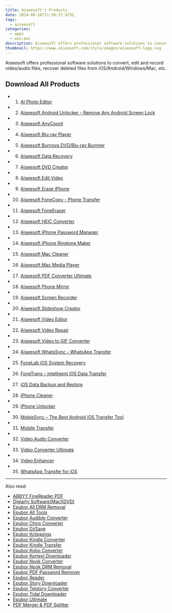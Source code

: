 ```yaml
---
title: Aiseesoft's Products
date: 2024-08-26T11:38:27.973Z
tags: 
  - aiseesoft
categories: 
  - apps
  - win,mac
description: Aiseesoft offers professional software solutions to convert, edit and record video/audio files, recover deleted files from iOS/Android/Windows/Mac, etc.
thumbnail: https://www.aiseesoft.com/style/images/aiseesoft-logo.svg
---
```


Aiseesoft offers professional software solutions to convert, edit and record video/audio files, recover deleted files from iOS/Android/Windows/Mac, etc.

<!--__INIT__BEGIN__TAG__PRODUCTS__LIST__-->
## Download All Products

- 1. [AI Photo Editor](https://tools.techidaily.com/aiseesoft/ai-photo-editor/)
- 2. [Aiseesoft Android Unlocker - Remove Any Android Screen Lock](https://tools.techidaily.com/aiseesoft/android-unlocker/)
- 3. [Aiseesoft AnyCoord](https://tools.techidaily.com/aiseesoft/location-changer/)
- 4. [Aiseesoft Blu-ray Player](https://tools.techidaily.com/aiseesoft/blu-ray-player/)
- 5. [Aiseesoft Burnova DVD/Blu-ray Burnner](https://tools.techidaily.com/aiseesoft/burnova/)
- 6. [Aiseesoft Data Recovery](https://tools.techidaily.com/aiseesoft/data-recovery/)
- 7. [Aiseesoft DVD Creator](https://tools.techidaily.com/aiseesoft/dvd-creator/)
- 8. [Aiseesoft Edit Video](https://tools.techidaily.com/aiseesoft/edit-video/)
- 9. [Aiseesoft Erase iPhone](https://tools.techidaily.com/aiseesoft/erase-iphone/)
- 10. [Aiseesoft FoneCopy - Phone Transfer](https://tools.techidaily.com/aiseesoft/phone-transfer/)
- 11. [Aiseesoft FoneEraser](https://tools.techidaily.com/aiseesoft/fone-eraser/)
- 12. [Aiseesoft HEIC Converter](https://tools.techidaily.com/aiseesoft/free-heic-converter/)
- 13. [Aiseesoft iPhone Password Manager](https://tools.techidaily.com/aiseesoft/iphone-password-manager/)
- 14. [Aiseesoft iPhone Ringtone Maker](https://tools.techidaily.com/aiseesoft/iphone-ringtone-maker/)
- 15. [Aiseesoft Mac Cleaner](https://tools.techidaily.com/aiseesoft/mac-cleaner/)
- 16. [Aiseesoft Mac Media Player](https://tools.techidaily.com/aiseesoft/media-player/)
- 17. [Aiseesoft PDF Converter Ultimate](https://tools.techidaily.com/aiseesoft/pdf-converter-ultimate/)
- 18. [Aiseesoft Phone Mirror](https://tools.techidaily.com/aiseesoft/phone-mirror/)
- 19. [Aiseesoft Screen Recorder](https://tools.techidaily.com/aiseesoft/screen-recorder/)
- 20. [Aiseesoft Slideshow Creator](https://tools.techidaily.com/aiseesoft/slideshow-creator/)
- 21. [Aiseesoft Video Editor](https://tools.techidaily.com/aiseesoft/video-editor/)
- 22. [Aiseesoft Video Repair](https://tools.techidaily.com/aiseesoft/video-repair/)
- 23. [Aiseesoft Video to GIF Converter](https://tools.techidaily.com/aiseesoft/video-to-gif/)
- 24. [Aiseesoft WhatsSync - WhatsApp Transfer](https://tools.techidaily.com/aiseesoft/whatsapp-transfer/)
- 25. [FoneLab iOS System Recovery](https://tools.techidaily.com/aiseesoft/ios-system-recovery/)
- 26. [FoneTrans – Intelligent iOS Data Transfer](https://tools.techidaily.com/aiseesoft/ios-transfer/)
- 27. [iOS Data Backup and Restore](https://tools.techidaily.com/aiseesoft/ios-data-backup-and-restore/)
- 28. [iPhone Cleaner](https://tools.techidaily.com/aiseesoft/iphone-cleaner/)
- 29. [iPhone Unlocker](https://tools.techidaily.com/aiseesoft/iphone-unlocker/)
- 30. [MobieSync – The Best Android iOS Transfer Tool](https://tools.techidaily.com/aiseesoft/mobiesync/)
- 31. [Mobile Transfer](https://tools.techidaily.com/aiseesoft/mobile-transfer/)
- 32. [Video Audio Converter](https://tools.techidaily.com/aiseesoft/audio-converter/)
- 33. [Video Converter Ultimate](https://tools.techidaily.com/aiseesoft/video-converter-ultimate/)
- 34. [Video Enhancer](https://tools.techidaily.com/aiseesoft/video-enhancer/)
- 35. [WhatsApp Transfer for iOS](https://tools.techidaily.com/aiseesoft/whatsapp-transfer-for-ios/)

<!--__INIT__END__TAG__PRODUCTS__LIST__-->

<!--__INIT__BEGIN__TAG__FEED_PRODUCTS__LIST__-->
<!--__INIT__END__TAG__FEED_PRODUCTS__LIST__-->

<hr>

<span class="atpl-alsoreadstyle">Also read:</span>
<div><ul>
<li><a href="https://tools.techidaily.com/abbyy/products/"><u>ABBYY FineReader PDF</u></a></li>
<li><a href="https://tools.techidaily.com/macxdvd/products/"><u>Digiarty Software(MacXDVD)</u></a></li>
<li><a href="https://tools.techidaily.com/epubor/drm-removal-tools/"><u>Epubor All DRM Removal</u></a></li>
<li><a href="https://tools.techidaily.com/epubor/products/"><u>Epubor All Tools</u></a></li>
<li><a href="https://tools.techidaily.com/epubor/audible-converter/"><u>Epubor Audible Converter</u></a></li>
<li><a href="https://tools.techidaily.com/epubor/chirp-converter/"><u>Epubor Chirp Converter</u></a></li>
<li><a href="https://tools.techidaily.com/epubor/dzsave/"><u>Epubor DzSave</u></a></li>
<li><a href="https://tools.techidaily.com/epubor/kclippings/"><u>Epubor Kclippings</u></a></li>
<li><a href="https://tools.techidaily.com/epubor/kindle-converter/"><u>Epubor Kindle Converter</u></a></li>
<li><a href="https://tools.techidaily.com/epubor/transfer/"><u>Epubor Kindle Transfer</u></a></li>
<li><a href="https://tools.techidaily.com/epubor/kobo-converter/"><u>Epubor Kobo Converter</u></a></li>
<li><a href="https://tools.techidaily.com/epubor/kortext-downloader/"><u>Epubor Kortext Downloader</u></a></li>
<li><a href="https://tools.techidaily.com/epubor/nook-converter/"><u>Epubor Nook Converter</u></a></li>
<li><a href="https://tools.techidaily.com/epubor/nook-drm-removal/"><u>Epubor Nook DRM Removal</u></a></li>
<li><a href="https://tools.techidaily.com/epubor/pdf-password-remover/"><u>Epubor PDF Password Remover</u></a></li>
<li><a href="https://tools.techidaily.com/epubor/reader/"><u>Epubor Reader</u></a></li>
<li><a href="https://tools.techidaily.com/epubor/story-downloader/"><u>Epubor Story Downloader</u></a></li>
<li><a href="https://tools.techidaily.com/epubor/telstory-converter/"><u>Epubor Telstory Converter</u></a></li>
<li><a href="https://tools.techidaily.com/epubor/tidal-downloader/"><u>Epubor Tidal Downloader</u></a></li>
<li><a href="https://tools.techidaily.com/epubor/ultimate/"><u>Epubor Ultimate</u></a></li>
<li><a href="https://tools.techidaily.com/epubor/pdf-splitter-merger/"><u>PDF Merger & PDF Splitter</u></a></li>
</ul></div>

<ins class="adsbygoogle"
      style="display:block"
      data-ad-client="ca-pub-7571918770474297"
      data-ad-slot="8358498916"
      data-ad-format="auto"
      data-full-width-responsive="true"></ins>